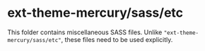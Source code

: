 # ext-theme-mercury/sass/etc

This folder contains miscellaneous SASS files. Unlike `"ext-theme-mercury/sass/etc"`, these files
need to be used explicitly.
